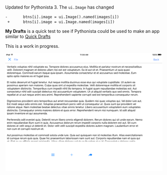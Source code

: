 Updated for Pythonista 3. The `ui.Image` has changed

```
-		btns[i].image = ui.Image().named(images[i])
 +		btns[i].image = ui.Image.named(images[i])
```
**My Drafts** is a quick test to see if Pythonista could be used to make an app similar to [Quick Drafts](https://itunes.apple.com/us/app/quick-drafts-notes-errands/id569838247?mt=8)

This is a work in progress. 

![](screen.png)
